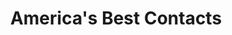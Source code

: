 ---
title: "America's Best Contacts"
url: /owings-mills-circle/americas-best-contacts/
shop: Optiker
---